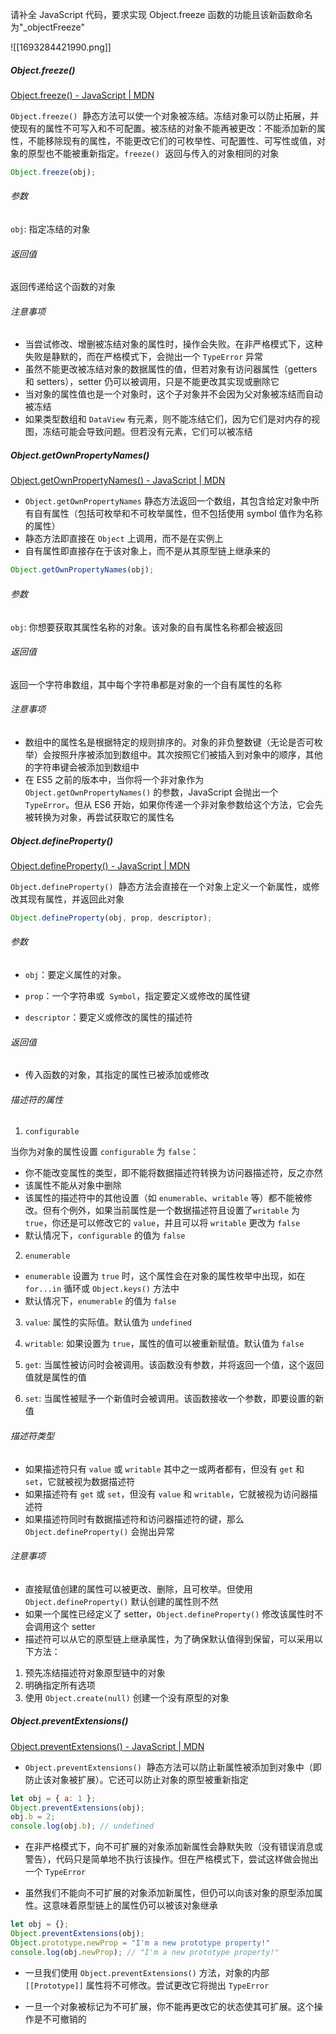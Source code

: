 请补全 JavaScript 代码，要求实现 Object.freeze 函数的功能且该新函数命名为"\_objectFreeze"

![[1693284421990.png]]

##### Object.freeze()

[Object.freeze() - JavaScript | MDN](https://developer.mozilla.org/zh-CN/docs/Web/JavaScript/Reference/Global_Objects/Object/freeze)

`Object.freeze()`  静态方法可以使一个对象被冻结。冻结对象可以防止拓展，并使现有的属性不可写入和不可配置。被冻结的对象不能再被更改：不能添加新的属性，不能移除现有的属性，不能更改它们的可枚举性、可配置性、可写性或值，对象的原型也不能被重新指定。`freeze()`  返回与传入的对象相同的对象

```JavaScript
Object.freeze(obj);
```

###### 参数

`obj`: 指定冻结的对象

###### 返回值

返回传递给这个函数的对象

###### 注意事项

- 当尝试修改、增删被冻结对象的属性时，操作会失败。在非严格模式下，这种失败是静默的，而在严格模式下，会抛出一个 `TypeError` 异常
- 虽然不能更改被冻结对象的数据属性的值，但若对象有访问器属性（getters 和 setters），setter 仍可以被调用，只是不能更改其实现或删除它
- 当对象的属性值也是一个对象时，这个子对象并不会因为父对象被冻结而自动被冻结
- 如果类型数组和 `DataView` 有元素，则不能冻结它们，因为它们是对内存的视图，冻结可能会导致问题。但若没有元素，它们可以被冻结

##### Object.getOwnPropertyNames()

[Object.getOwnPropertyNames() - JavaScript | MDN](https://developer.mozilla.org/zh-CN/docs/Web/JavaScript/Reference/Global_Objects/Object/getOwnPropertyNames)

- `Object.getOwnPropertyNames` 静态方法返回一个数组，其包含给定对象中所有自有属性（包括可枚举和不可枚举属性，但不包括使用 symbol 值作为名称的属性）
- 静态方法即直接在 `Object` 上调用，而不是在实例上
- 自有属性即直接存在于该对象上，而不是从其原型链上继承来的

```JavaScript
Object.getOwnPropertyNames(obj);
```

###### 参数

`obj`: 你想要获取其属性名称的对象。该对象的自有属性名称都会被返回

###### 返回值

返回一个字符串数组，其中每个字符串都是对象的一个自有属性的名称

###### 注意事项

- 数组中的属性名是根据特定的规则排序的。对象的非负整数键（无论是否可枚举）会按照升序被添加到数组中。其次按照它们被插入到对象中的顺序，其他的字符串键会被添加到数组中
- 在 ES5 之前的版本中，当你将一个非对象作为 `Object.getOwnPropertyNames()` 的参数，JavaScript 会抛出一个 `TypeError`。但从 ES6 开始，如果你传递一个非对象参数给这个方法，它会先被转换为对象，再尝试获取它的属性名

##### Object.defineProperty()

[Object.defineProperty() - JavaScript | MDN](https://developer.mozilla.org/zh-CN/docs/Web/JavaScript/Reference/Global_Objects/Object/defineProperty)

`Object.defineProperty()`  静态方法会直接在一个对象上定义一个新属性，或修改其现有属性，并返回此对象

```JavaScript
Object.defineProperty(obj, prop, descriptor);
```

###### 参数

- `obj`：要定义属性的对象。

- `prop`：一个字符串或  `Symbol`，指定要定义或修改的属性键

- `descriptor`：要定义或修改的属性的描述符

###### 返回值

- 传入函数的对象，其指定的属性已被添加或修改

###### 描述符的属性

1. `configurable`

当你为对象的属性设置 `configurable` 为 `false`：

- 你不能改变属性的类型，即不能将数据描述符转换为访问器描述符，反之亦然
- 该属性不能从对象中删除
- 该属性的描述符中的其他设置（如 `enumerable`、`writable` 等）都不能被修改。但有个例外，如果当前属性是一个数据描述符且设置了`writable` 为 `true`，你还是可以修改它的 `value`，并且可以将 `writable` 更改为 `false`
- 默认情况下，`configurable` 的值为 `false`

2. `enumerable`

- `enumerable` 设置为 `true` 时，这个属性会在对象的属性枚举中出现，如在 `for...in` 循环或 `Object.keys()` 方法中
- 默认情况下，`enumerable` 的值为 `false`

3. `value`: 属性的实际值。默认值为 `undefined`

4. `writable`: 如果设置为 `true`，属性的值可以被重新赋值。默认值为 `false`

5. `get`: 当属性被访问时会被调用。该函数没有参数，并将返回一个值，这个返回值就是属性的值

6. `set`: 当属性被赋予一个新值时会被调用。该函数接收一个参数，即要设置的新值

###### 描述符类型

- 如果描述符只有 `value` 或 `writable` 其中之一或两者都有，但没有 `get` 和 `set`，它就被视为数据描述符
- 如果描述符有 `get` 或 `set`，但没有 `value` 和 `writable`，它就被视为访问器描述符
- 如果描述符同时有数据描述符和访问器描述符的键，那么 `Object.defineProperty()` 会抛出异常

###### 注意事项

- 直接赋值创建的属性可以被更改、删除，且可枚举。但使用 `Object.defineProperty()` 默认创建的属性则不然
- 如果一个属性已经定义了 setter，`Object.defineProperty()` 修改该属性时不会调用这个 setter
- 描述符可以从它的原型链上继承属性，为了确保默认值得到保留，可以采用以下方法：

1. 预先冻结描述符对象原型链中的对象
2. 明确指定所有选项
3. 使用 `Object.create(null)` 创建一个没有原型的对象

##### Object.preventExtensions()

[Object.preventExtensions() - JavaScript | MDN](https://developer.mozilla.org/zh-CN/docs/Web/JavaScript/Reference/Global_Objects/Object/preventExtensions)

- `Object.preventExtensions()`  静态方法可以防止新属性被添加到对象中（即防止该对象被扩展）。它还可以防止对象的原型被重新指定

```JavaScript
let obj = { a: 1 };
Object.preventExtensions(obj);
obj.b = 2;
console.log(obj.b); // undefined
```

- 在非严格模式下，向不可扩展的对象添加新属性会静默失败（没有错误消息或警告），代码只是简单地不执行该操作。但在严格模式下，尝试这样做会抛出一个 `TypeError`

- 虽然我们不能向不可扩展的对象添加新属性，但仍可以向该对象的原型添加属性。这意味着原型链上的属性仍可以被该对象继承

```JavaScript
let obj = {};
Object.preventExtensions(obj);
Object.prototype.newProp = "I'm a new prototype property!"
console.log(obj.newProp); // "I'm a new prototype property!"
```

- 一旦我们使用 `Object.preventExtensions()` 方法，对象的内部 `[[Prototype]]` 属性将不可修改。尝试更改它将抛出 `TypeError`

- 一旦一个对象被标记为不可扩展，你不能再更改它的状态使其可扩展。这个操作是不可撤销的
